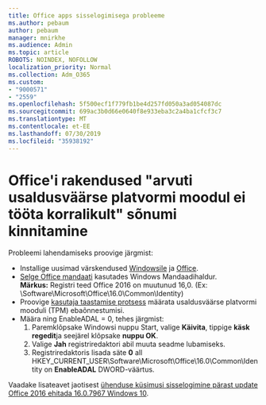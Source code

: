 ```yaml
---
title: Office apps sisselogimisega probleeme
ms.author: pebaum
author: pebaum
manager: mnirkhe
ms.audience: Admin
ms.topic: article
ROBOTS: NOINDEX, NOFOLLOW
localization_priority: Normal
ms.collection: Adm_O365
ms.custom:
- "9000571"
- "2559"
ms.openlocfilehash: 5f500ecf1f779fb1be4d257fd050a3ad054087dc
ms.sourcegitcommit: 699ac3b0d66e0640f8e933eba3c2a4ba1cfcf3c7
ms.translationtype: MT
ms.contentlocale: et-EE
ms.lasthandoff: 07/30/2019
ms.locfileid: "35938192"
---
```

# <a name="fixing-the-office-apps-your-computers-trusted-platform-module-is-not-functioning-properly-message"></a>Office'i rakendused "arvuti usaldusväärse platvormi moodul ei tööta korralikult" sõnumi kinnitamine

Probleemi lahendamiseks proovige järgmist:

- Installige uusimad värskendused [Windowsile](https://support.microsoft.com/help/4027667/windows-10-update) ja [Office](https://support.office.com/article/update-office-and-your-computer-with-microsoft-update-2ab296f3-7f03-43a2-8e50-46de917611c5).
- [Selge Office mandaati](https://docs.microsoft.com/eoffice/troubleshoot/error-messages/another-account-already-signed-in#step-3-clear-cached-credentials-on-the-computer) kasutades Windows Mandaadihaldur.<br/>
    **Märkus:** Registri teed Office 2016 on muutunud 16,0. (Ex: \Software\Microsoft\Office\16.0\Common\Identity\)
- Proovige [kasutaja taastamise protsess](https://docs.microsoft.com/office365/troubleshoot/administration/connection-issue-when-sign-in-office-2016#symptom-2) määrata usaldusväärse platvormi mooduli (TPM) ebaõnnestumisi.
- Määra ning EnableADAL = 0, tehes järgmist:  
    1. Paremklõpsake Windowsi nuppu Start, valige **Käivita**, tippige **käsk regedit**ja seejärel klõpsake **nuppu OK**.
    2. Valige **Jah** registriredaktori abil muuta seadme lubamiseks.
    3. Registriredaktoris lisada säte **0** all HKEY_CURRENT_USER\Software\Microsoft\Office\16.0\Common\Identity on **EnableADAL** DWORD-väärtus.

Vaadake lisateavet jaotisest [ühenduse küsimusi sisselogimine pärast update Office 2016 ehitada 16.0.7967 Windows 10](https://docs.microsoft.com/office365/troubleshoot/administration/connection-issue-when-sign-in-office-2016).